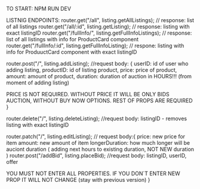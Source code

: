 TO START: NPM RUN DEV

LISTNIG ENDPOINTS:
router.get("/all", listing.getAllListings); // response: list of all listings
router.get("/all/:id", listing.getListing); // response: listing with exact listingID
router.get("/fullInfo/", listing.getFullInfoListings); // response: list of all listings with info for ProductCard component
router.get("/fullInfo/:id", listing.getFullInfoListing); // respone: listing with info for ProduuctCard component with exact listingID

router.post("/", listing.addListing); //request body: {
userID: id of user who adding listing,
productID: id of listing product,
price: price of product,
amount: amount of product,
duration: duration of auction in HOURS!!! (from moment of adding listing)

PRICE IS NOT REQUIRED. WITHOUT PRICE IT WILL BE ONLY BIDS AUCTION, WITHOUT BUY NOW OPTIONS. REST OF PROPS ARE REQUIRED
}

router.delete("/", listing.deleteListing); //request body: listingID - removes listing with exact listingID

router.patch("/", listing.editListing); // request body:{
price: new price for item
amount: new amount of item
longerDuration: how much longer will be auciont duration ( adding next hours to existing duration, NOT NEW duration )
router.post("/addBid", listing.placeBid); //request body: listingID, userID, offer

YOU MUST NOT ENTER ALL PROPERTIES. IF YOU DON`T ENTER NEW PROP IT WILL NOT CHANGE (stay with previous version)
}
